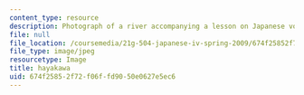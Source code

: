 ```yaml
---
content_type: resource
description: Photograph of a river accompanying a lesson on Japanese vocabulary.
file: null
file_location: /coursemedia/21g-504-japanese-iv-spring-2009/674f25852f72f06ffd9050e0627e5ec6_hayakawa.jpg
file_type: image/jpeg
resourcetype: Image
title: hayakawa
uid: 674f2585-2f72-f06f-fd90-50e0627e5ec6
---
```

